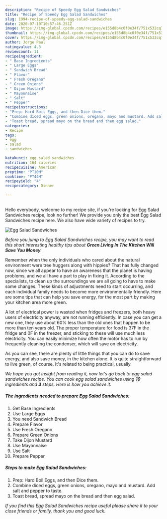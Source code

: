 ```yaml
---
description: "Recipe of Speedy Egg Salad Sandwiches"
title: "Recipe of Speedy Egg Salad Sandwiches"
slug: 1994-recipe-of-speedy-egg-salad-sandwiches
date: 2020-07-10T10:57:46.251Z
image: https://img-global.cpcdn.com/recipes/e155d8b4c0f0e34f/751x532cq70/egg-salad-sandwiches-recipe-main-photo.jpg
thumbnail: https://img-global.cpcdn.com/recipes/e155d8b4c0f0e34f/751x532cq70/egg-salad-sandwiches-recipe-main-photo.jpg
cover: https://img-global.cpcdn.com/recipes/e155d8b4c0f0e34f/751x532cq70/egg-salad-sandwiches-recipe-main-photo.jpg
author: Jorge Paul
ratingvalue: 4.3
reviewcount: 11
recipeingredient:
- " Base Ingredients"
- " Large Eggs"
- " Sandwich Bread"
- " Flavor"
- " Fresh Oregano"
- " Green Onions"
- " Dijon Mustard"
- " Mayonnaise"
- " Salt"
- " Pepper"
recipeinstructions:
- "Prep: Hard Boil Eggs, and then Dice them."
- "Combine diced eggs, green onions, oregano, mayo and mustard. Add salt and pepper to taste."
- "Toast bread, spread mayo on the bread and then egg salad."
categories:
- Recipe
tags:
- egg
- salad
- sandwiches

katakunci: egg salad sandwiches 
nutrition: 164 calories
recipecuisine: American
preptime: "PT10M"
cooktime: "PT44M"
recipeyield: "4"
recipecategory: Dinner

---
```

<br>
Hello everybody, welcome to my recipe site, if you're looking for Egg Salad Sandwiches recipe, look no further! We provide you only the best Egg Salad Sandwiches recipe here. We also have wide variety of recipes to try.
<br>


![Egg Salad Sandwiches](https://img-global.cpcdn.com/recipes/e155d8b4c0f0e34f/751x532cq70/egg-salad-sandwiches-recipe-main-photo.jpg)

<i>Before you jump to Egg Salad Sandwiches recipe, you may want to read this short interesting healthy tips about 
<strong>Green Living In The Kitchen Will Save You Money</strong>.</i>
</br>

Remember when the only individuals who cared about the natural environment were tree huggers along with hippies? That has fully changed now, since we all appear to have an awareness that the planet is having problems, and we all have a part to play in fixing it. According to the specialists, to clean up the surroundings we are all going to have to make some changes. These kinds of adjustments need to start occurring, and each individual family needs to become more environmentally friendly. Here are some tips that can help you save energy, for the most part by making your kitchen area more green.

A lot of electrical power is wasted when fridges and freezers, both heavy users of electricity anyway, are not running efficiently. In case you can get a new one, they use about 60% less than the old ones that happen to be more than ten years old. The proper temperature for food is 37F in the fridge and 0F in the freezer, and sticking to these will use much less electricity. You can easily minimize how often the motor has to run by frequently cleaning the condenser, which will save on electricity.

As you can see, there are plenty of little things that you can do to save energy, and also save money, in the kitchen alone. It is quite straightforward to live green, of course. It's related to being practical, usually.


<i>We hope you got insight from reading it, now let's go back to egg salad sandwiches recipe. You can cook egg salad sandwiches using <strong>10</strong> ingredients and <strong>3</strong> steps. Here is how you achieve it.
</i>

##### The ingredients needed to prepare Egg Salad Sandwiches:

1. Get  Base Ingredients
1. Use  Large Eggs
1. You need  Sandwich Bread
1. Prepare  Flavor
1. Use  Fresh Oregano
1. Prepare  Green Onions
1. Take  Dijon Mustard
1. Use  Mayonnaise
1. Use  Salt
1. Prepare  Pepper


##### Steps to make Egg Salad Sandwiches:

1. Prep: Hard Boil Eggs, and then Dice them.
1. Combine diced eggs, green onions, oregano, mayo and mustard. Add salt and pepper to taste.
1. Toast bread, spread mayo on the bread and then egg salad.


<i>If you find this Egg Salad Sandwiches recipe useful please share it to your close friends or family, thank you and good luck.</i>
